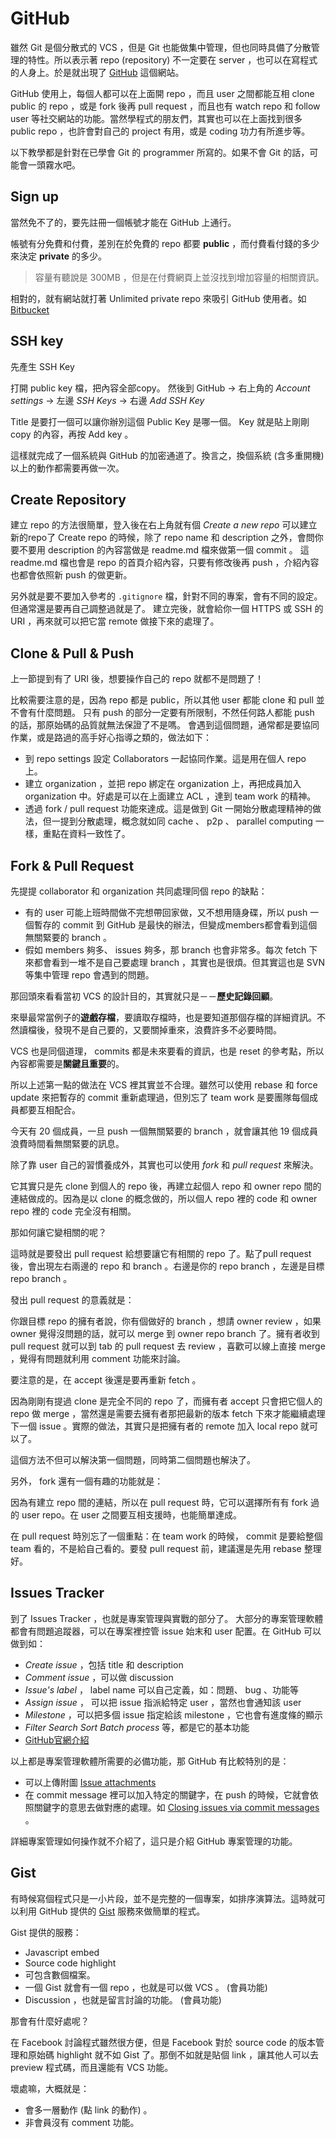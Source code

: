 GitHub
======

雖然 Git 是個分散式的 VCS ，但是 Git 也能做集中管理，但也同時具備了分散管理的特性。所以表示著 repo (repository) 不一定要在 server ，也可以在寫程式的人身上。於是就出現了 [GitHub](https://github.com/) 這個網站。

GitHub 使用上，每個人都可以在上面開 repo ，而且 user 之間都能互相 clone public 的 repo ，或是 fork 後再 pull request ，而且也有 watch repo 和 follow user 等社交網站的功能。當然學程式的朋友們，其實也可以在上面找到很多 public repo ，也許會對自己的 project 有用，或是 coding 功力有所進步等。

以下教學都是針對在已學會 Git 的 programmer 所寫的。如果不會 Git 的話，可能會一頭霧水吧。

Sign up
-------

當然免不了的，要先註冊一個帳號才能在 GitHub 上通行。

帳號有分免費和付費，差別在於免費的 repo 都要 **public** ，而付費看付錢的多少來決定 **private** 的多少。

> 容量有聽說是 300MB ，但是在付費網頁上並沒找到增加容量的相關資訊。

相對的，就有網站就打著 Unlimited private repo 來吸引 GitHub 使用者。如 [Bitbucket][]

SSH key
-------

先產生 SSH Key

打開 public key 檔，把內容全部copy。
然後到 GitHub → 右上角的 *Account settings* → 左邊 *SSH Keys* → 右邊 *Add SSH Key*

Title 是要打一個可以讓你辦別這個 Public Key 是哪一個。
Key 就是貼上剛剛 copy 的內容，再按 Add key 。

這樣就完成了一個系統與 GitHub 的加密通道了。換言之，換個系統 (含多重開機) 以上的動作都需要再做一次。

Create Repository
-----------------

建立 repo 的方法很簡單，登入後在右上角就有個 *Create a new repo* 可以建立新的repo了
Create repo 的時候，除了 repo name 和 description 之外，會問你要不要用 description 的內容當做是 readme.md 檔來做第一個 commit 。
這 readme.md 檔也會是 repo 的首頁介紹內容，只要有修改後再 push ，介紹內容也都會依照新 push 的做更新。

另外就是要不要加入參考的 `.gitignore` 檔，針對不同的專案，會有不同的設定。但通常還是要再自己調整過就是了。
建立完後，就會給你一個 HTTPS 或 SSH 的 URI ，再來就可以把它當 remote 做接下來的處理了。

Clone & Pull & Push
-------------------

上一節提到有了 URI 後，想要操作自己的 repo 就都不是問題了！

比較需要注意的是，因為 repo 都是 public，所以其他 user 都能 clone 和 pull 並不會有什麼問題。
只有 push 的部分一定要有所限制，不然任何路人都能 push 的話，那原始碼的品質就無法保證了不是嗎。
會遇到這個問題，通常都是要協同作業，或是路過的高手好心指導之類的，做法如下：

* 到 repo settings 設定 Collaborators 一起協同作業。這是用在個人 repo 上。
* 建立 organization ，並把 repo 綁定在 organization 上，再把成員加入 organization 中。好處是可以在上面建立 ACL ，達到 team work 的精神。
* 透過 fork / pull request 功能來達成。這是做到 Git 一開始分散處理精神的做法，但一提到分散處理，概念就如同 cache 、 p2p 、 parallel computing 一樣，重點在資料一致性了。

Fork & Pull Request
-------------------

先提提 collaborator 和 organization 共同處理同個 repo 的缺點：

* 有的 user 可能上班時間做不完想帶回家做，又不想用隨身碟，所以 push 一個暫存的 commit 到 GitHub 是最快的辦法，但變成members都會看到這個無關緊要的 branch 。
* 假如 members 夠多、 issues 夠多，那 branch 也會非常多。每次 fetch 下來都會看到一堆不是自己要處理 branch ，其實也是很煩。但其實這也是 SVN 等集中管理 repo 會遇到的問題。

那回頭來看看當初 VCS 的設計目的，其實就只是－－**歷史記錄回顧**。

來舉最常當例子的**遊戲存檔**，要讀取存檔時，也是要知道那個存檔的詳細資訊。不然讀檔後，發現不是自己要的，又要關掉重來，浪費許多不必要時間。

VCS 也是同個道理， commits 都是未來要看的資訊，也是 reset 的參考點，所以內容都需要是**關鍵且重要**的。

所以上述第一點的做法在 VCS 裡其實並不合理。雖然可以使用 rebase 和 force update 來把暫存的 commit 重新處理過，但別忘了 team work 是要團隊每個成員都要互相配合。

今天有 20 個成員，一旦 push 一個無關緊要的 branch ，就會讓其他 19 個成員浪費時間看無關緊要的訊息。

除了靠 user 自己的習慣養成外，其實也可以使用 *fork* 和 *pull request* 來解決。

它其實只是先 clone 到個人的 repo 後，再建立起個人 repo 和 owner repo 間的連結做成的。因為是以 clone 的概念做的，所以個人 repo 裡的 code 和 owner repo 裡的 code 完全沒有相關。

那如何讓它變相關的呢？

這時就是要發出 pull request 給想要讓它有相關的 repo 了。點了pull request 後，會出現左右兩邊的 repo 和 branch 。右邊是你的 repo branch ，左邊是目標 repo branch 。

發出 pull request 的意義就是：

你跟目標 repo 的擁有者說，你有個做好的 branch ，想請 owner review ，如果 owner 覺得沒問題的話，就可以 merge 到 owner repo branch 了。擁有者收到 pull request 就可以到 tab 的 pull request 去 review ，喜歡可以線上直接 merge ，覺得有問題就利用 comment 功能來討論。

要注意的是，在 accept 後還是要再重新 fetch 。

因為剛剛有提過 clone 是完全不同的 repo 了，而擁有者 accept 只會把它個人的 repo 做 merge ，當然還是需要去擁有者那把最新的版本 fetch 下來才能繼續處理下一個 issue 。實際的做法，其實只是把擁有者的 remote 加入 local repo 就可以了。

這個方法不但可以解決第一個問題，同時第二個問題也解決了。

另外， fork 還有一個有趣的功能就是：

因為有建立 repo 間的連結，所以在 pull request 時，它可以選擇所有有 fork 過的 user repo。在 user 之間要互相支援時，也能簡單達成。

在 pull request 時別忘了一個重點：在 team work 的時候， commit 是要給整個 team 看的，不是給自己看的。要發 pull request 前，建議還是先用 rebase 整理好。

Issues Tracker
--------------

到了 Issues Tracker ，也就是專案管理與實戰的部分了。
大部分的專案管理軟體都會有問題追蹤器，可以在專案裡控管 issue 始末和 user 配置。在 GitHub 可以做到如：

* *Create issue* ，包括 title 和 description
* *Comment issue* ，可以做 discussion
* *Issue's label* ， label name 可以自己定義，如：問題、 bug 、功能等
* *Assign issue* ， 可以把 issue 指派給特定 user ，當然也會通知該 user
* *Milestone* ，可以把多個 issue 指定給該 milestone ，它也會有進度條的顯示
* *Filter* *Search* *Sort* *Batch process* 等，都是它的基本功能
* [GitHub官網介紹](https://github.com/blog/411-github-issue-tracker)

以上都是專案管理軟體所需要的必備功能，那 GitHub 有比較特別的是：

* 可以上傳附圖 [Issue attachments](https://help.github.com/articles/issue-attachments)
* 在 commit message 裡可以加入特定的關鍵字，在 push 的時候，它就會依照關鍵字的意思去做對應的處理。如 [Closing issues via commit messages](https://help.github.com/articles/closing-issues-via-commit-messages) 。

詳細專案管理如何操作就不介紹了，這只是介紹 GitHub 專案管理的功能。

Gist
----

有時候寫個程式只是一小片段，並不是完整的一個專案，如排序演算法。這時就可以利用 GitHub 提供的 [Gist](https://gist.github.com/) 服務來做簡單的程式。

Gist 提供的服務：

* Javascript embed
* Source code highlight
* 可包含數個檔案。
* 一個 Gist 就會有一個 repo ，也就是可以做 VCS 。 (會員功能)
* Discussion ，也就是留言討論的功能。 (會員功能)

那會有什麼好處呢？

在 Facebook 討論程式雖然很方便，但是 Facebook 對於 source code 的版本管理和原始碼 highlight 就不如 Gist 了。那倒不如就是貼個 link ，讓其他人可以去 preview 程式碼，而且還能有 VCS 功能。

壞處嘛，大概就是：

* 會多一層動作 (點 link 的動作) 。
* 非會員沒有 comment 功能。
  
[Bitbucket]: https://bitbucket.org/
